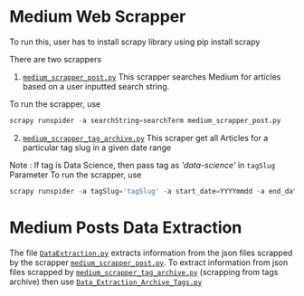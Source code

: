 # Medium Web Scrapper 

To run this, user has to install scrapy library using
pip install scrapy

There are two scrappers
1. [`medium_scrapper_post.py`](medium_scrapper_post.py)
This scrapper searches Medium for articles based on a user inputted search string. 

To run the scrapper, use

```python
scrapy runspider -a searchString=searchTerm medium_scrapper_post.py
```

2. [`medium_scrapper_tag_archive.py`](medium_scrapper_tag_archive.py)
This scraper get all Articles for a particular tag slug in a given date range

Note : If tag is Data Science, then pass tag as *'data-science'* in `tagSlug` Parameter
To run the scrapper, use

```python
scrapy runspider -a tagSlug='tagSlug' -a start_date=YYYYmmdd -a end_date=YYYYmmdd medium_scrapper_tag_archive.py
```

# Medium Posts Data Extraction

The file [`DataExtraction.py`](DataExtraction.py) extracts information from the json files scrapped by the scrapper [`medium_scrapper_post.py`](medium_scrapper_post.py). 
To extract information from json files scrapped by [`medium_scrapper_tag_archive.py`](medium_scrapper_tag_archive.py) (scrapping from tags archive) then use [`Data_Extraction_Archive_Tags.py`](Data_Extraction_Archive_Tags.py)
